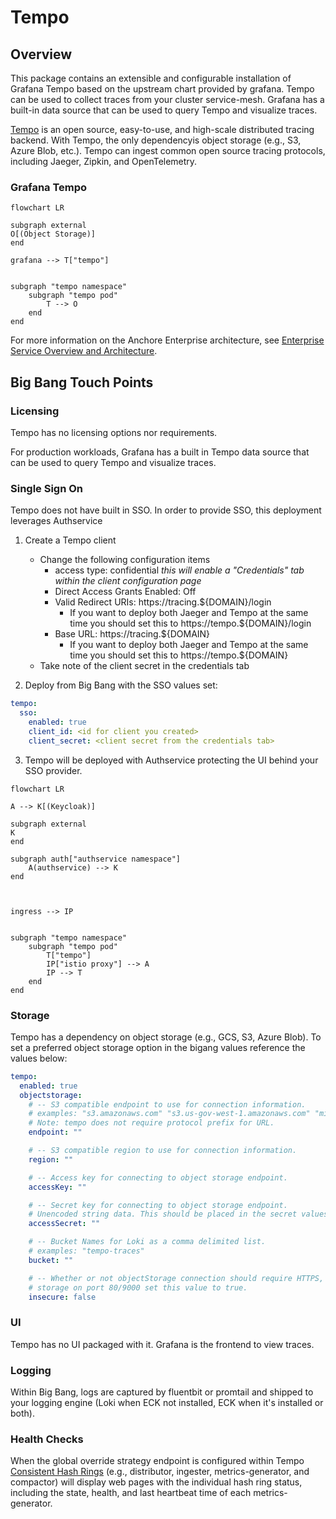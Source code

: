 # Tempo

## Overview

This package contains an extensible and configurable installation of Grafana Tempo based on the upstream chart provided by grafana. Tempo can be used to collect traces from your cluster service-mesh. Grafana has a built-in data source that can be used to query Tempo and visualize traces.

[Tempo](https://grafana.com/docs/tempo/latest/) is an open source, easy-to-use, and high-scale distributed tracing backend. With Tempo, the only dependencyis object storage (e.g., S3, Azure Blob, etc.). Tempo can ingest common open source tracing protocols, including Jaeger, Zipkin, and OpenTelemetry.


### Grafana Tempo

```mermaid
flowchart LR

subgraph external
O[(Object Storage)]
end

grafana --> T["tempo"]


subgraph "tempo namespace"
    subgraph "tempo pod"
        T --> O
    end
end

```

For more information on the Anchore Enterprise architecture, see [Enterprise Service Overview and Architecture](https://docs.anchore.com/current/docs/overview/architecture/).

## Big Bang Touch Points

### Licensing

Tempo has no licensing options nor requirements.

For production workloads, Grafana has a built in Tempo data source that can be used to query Tempo and visualize traces.

### Single Sign On

Tempo does not have built in SSO. In order to provide SSO, this deployment leverages Authservice

1. Create a Tempo client
   - Change the following configuration items
      - access type: confidential _this will enable a "Credentials" tab within the client configuration page_
      - Direct Access Grants Enabled: Off
      - Valid Redirect URIs: https://tracing.${DOMAIN}/login
        - If you want to deploy both Jaeger and Tempo at the same time you should set this to https://tempo.${DOMAIN}/login
      - Base URL: https://tracing.${DOMAIN}
        - If you want to deploy both Jaeger and Tempo at the same time you should set this to https://tempo.${DOMAIN}
    - Take note of the client secret in the credentials tab

2. Deploy from Big Bang with the SSO values set:
  ```yaml
  tempo:
    sso:
      enabled: true
      client_id: <id for client you created>
      client_secret: <client secret from the credentials tab>
  ```

3. Tempo will be deployed with Authservice protecting the UI behind your SSO provider.

```mermaid
flowchart LR

A --> K[(Keycloak)]

subgraph external
K
end

subgraph auth["authservice namespace"]
    A(authservice) --> K
end



ingress --> IP


subgraph "tempo namespace"
    subgraph "tempo pod"
        T["tempo"]
        IP["istio proxy"] --> A
        IP --> T
    end
end

```
### Storage

Tempo has a dependency on object storage (e.g., GCS, S3, Azure Blob). To set a preferred object storage option in the bigang values reference the values below:

```yaml
tempo:
  enabled: true
  objectstorage:
    # -- S3 compatible endpoint to use for connection information.
    # examples: "s3.amazonaws.com" "s3.us-gov-west-1.amazonaws.com" "minio.minio.svc.cluster.local:9000"
    # Note: tempo does not require protocol prefix for URL.
    endpoint: ""

    # -- S3 compatible region to use for connection information.
    region: ""

    # -- Access key for connecting to object storage endpoint.
    accessKey: ""

    # -- Secret key for connecting to object storage endpoint.
    # Unencoded string data. This should be placed in the secret values and then encrypted
    accessSecret: ""

    # -- Bucket Names for Loki as a comma delimited list.
    # examples: "tempo-traces"
    bucket: ""

    # -- Whether or not objectStorage connection should require HTTPS, if connecting to in-cluster object
    # storage on port 80/9000 set this value to true.
    insecure: false
```

### UI

Tempo has no UI packaged with it. Grafana is the frontend to view traces.

### Logging

Within Big Bang, logs are captured by fluentbit or promtail and shipped to your logging engine (Loki when ECK not installed, ECK when it's installed or both).

### Health Checks

When the global override strategy endpoint is configured within Tempo [Consistent Hash Rings](https://grafana.com/docs/tempo/latest/operations/consistent_hash_ring/) (e.g., distributor, ingester, metrics-generator, and compactor) will display web pages with the individual hash ring status, including the state, health, and last heartbeat time of each metrics-generator.
